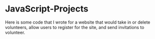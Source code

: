 # JavaScript-Projects
Here is some code that I wrote for a website that would take in or delete volunteers, allow users to register for the site, and send invitations to volunteer.
